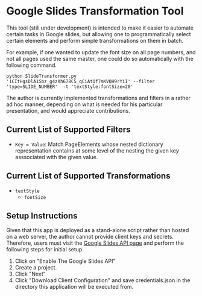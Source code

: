 # Google Slides Transformation Tool

This tool (still under development) is intended to make it easier to automate
certain tasks in Google slides, but allowing one to programmatically select
certain elements and perform simple transformations on them in batch.

For example, if one wanted to update the font size on all page numbers, and not
all pages used the same master, one could do so automatically with the
following command.

    python SlideTransformer.py  '1CItHgsDlA1Sbz_g4zXh678C5_qCiAtOf7mKVQH9rYiI' --filter 'type=SLIDE_NUMBER'  -t 'textStyle:fontSize=20'


The author is currently implemented transformations and filters in a rather ad
hoc manner, depending on what is needed for his particular presentation, and
would appreciate contributions.

## Current List of Supported Filters

 * `Key = Value`: Match PageElements whose nested dictionary representation
   contains at some level of the nesting the given key asssociated with the
   given value.

## Current List of Supported Transformations

 * `textStyle`
    * `fontSize`


## Setup Instructions

Given that this app is deployed as a stand-alone script rather than hosted on a web server, the author cannot provide client keys and secrets. Therefore, users must visit the [Google Slides API page](https://developers.google.com/slides/quickstart/python) and perform the following steps for initial setup.

1. Click on "Enable The Google Slides API"
2. Create a project.
3. Click "Next"
4. Click "Download Client Configuration" and save credentials.json in the
   directory this application will be executed from.
